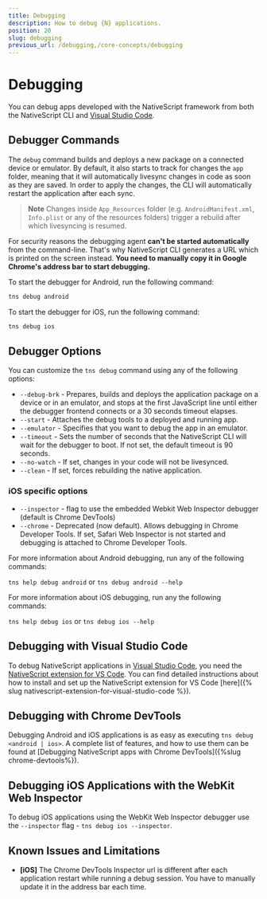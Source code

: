 ```yaml
---
title: Debugging
description: How to debug {N} applications.
position: 20
slug: debugging
previous_url: /debugging,/core-concepts/debugging
---
```


# Debugging

You can debug apps developed with the NativeScript framework from both the NativeScript CLI and [Visual Studio Code](https://code.visualstudio.com/).


## Debugger Commands

The `debug` command builds and deploys a new package on a connected device or emulator. By default, it also starts to track for changes the `app` folder,  meaning that it will automatically livesync changes in code as soon as they are saved. In order to apply the changes, the CLI will automatically restart the application after each sync.

> **Note** Changes inside `App_Resources` folder (e.g. `AndroidManifest.xml`, `Info.plist` or any of the resources folders) trigger a rebuild after which livesyncing is resumed.

For security reasons the debugging agent **can't be started automatically** from the command-line. That's why NativeScript CLI generates a URL which is printed on the screen instead. **You need to manually copy it in Google Chrome's address bar to start debugging.**

To start the debugger for Android, run the following command:

```Bash
tns debug android
```

To start the debugger for iOS, run the following command:

```Bash
tns debug ios
```

## Debugger Options

You can customize the `tns debug` command using any of the following options:

* `--debug-brk` - Prepares, builds and deploys the application package on a device or in an emulator, and stops at the first JavaScript line until either the debugger frontend connects or a 30 seconds timeout elapses.
* `--start` - Attaches the debug tools to a deployed and running app.
* `--emulator` - Specifies that you want to debug the app in an emulator.
* `--timeout` - Sets the number of seconds that the NativeScript CLI will wait for the debugger to boot. If not set, the default timeout is 90 seconds.
* `--no-watch` - If set, changes in your code will not be livesynced.
* `--clean` - If set, forces rebuilding the native application.

### iOS specific options
* `--inspector` - flag to use the embedded Webkit Web Inspector debugger (default is Chrome DevTools)
* `--chrome` - Deprecated (now default). Allows debugging in Chrome Developer Tools. If set, Safari Web Inspector is not started and debugging is attached to Chrome Developer Tools.

For more information about Android debugging, run any of the following commands:

`tns help debug android` or `tns debug android --help`

For more information about iOS debugging, run any the following commands:

`tns help debug ios` or `tns debug ios --help`

## Debugging with Visual Studio Code

To debug NativeScript applications in [Visual Studio Code](https://code.visualstudio.com/), you need the [NativeScript extension for VS Code](https://marketplace.visualstudio.com/items?itemName=Telerik.nativescript). You can find detailed instructions about how to install and set up the NativeScript extension for VS Code [here]({% slug nativescript-extension-for-visual-studio-code %}).

## Debugging with Chrome DevTools

Debugging Android and iOS applications is as easy as executing `tns debug <android | ios>`. A complete list of features, and how to use them can be found at [Debugging NativeScript apps with Chrome DevTools]({%slug chrome-devtools%}).

## Debugging iOS Applications with the WebKit Web Inspector

To debug iOS applications using the WebKit Web Inspector debugger use the `--inspector` flag - `tns debug ios --inspector`.

## Known Issues and Limitations

- **[iOS]** The Chrome DevTools Inspector url is different after each application restart while running a debug session. You have to manually update it in the address bar each time.
